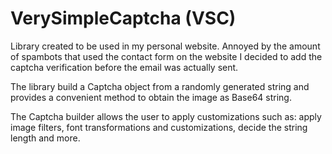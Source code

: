 # VerySimpleCaptcha (VSC)

Library created to be used in my personal website.
Annoyed by the amount of spambots that used the contact form on the website I decided to add the
captcha
verification before the email was actually sent.

The library build a Captcha object from a randomly generated string and provides a convenient method
to obtain the image as Base64 string.

The Captcha builder allows the user to apply customizations such as: apply image filters, font
transformations and customizations,
decide the string length and more.
